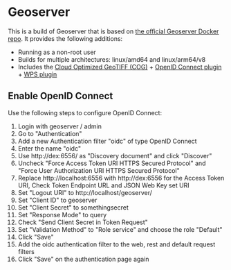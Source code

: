 # Geoserver

This is a build of Geoserver that is based on [the official Geoserver Docker repo](https://github.com/geoserver/docker). It provides the following additions:

- Running as a non-root user
- Builds for multiple architectures: linux/amd64 and linux/arm64/v8
- Includes the [Cloud Optimized GeoTIFF (COG)](https://docs.geoserver.org/main/en/user/community/cog/index.html) + [OpenID Connect plugin](https://docs.geoserver.org/main/en/user/community/oauth2/index.html) + [WPS plugin](https://docs.geoserver.org/main/en/user/services/wps/install.html)

## Enable OpenID Connect

Use the following steps to configure OpenID Connect:

1. Login with geoserver / admin
2. Go to "Authentication"
3. Add a new Authentication filter "oidc" of type OpenID Connect
4. Enter the name "oidc"
5. Use http://dex:6556/ as "Discovery document" and click "Discover"
6. Uncheck "Force Access Token URI HTTPS Secured Protocol" and "Force User Authorization URI HTTPS Secured Protocol"
7. Replace http://localhost:6556 with http://dex:6556 for the Access Token URI, Check Token Endpoint URL and JSON Web Key set URI
8. Set "Logout URI" to http://localhost/geoserver/
9. Set "Client ID" to geoserver
10. Set "Client Secret" to somethingsecret
11. Set "Response Mode" to query
12. Check "Send Client Secret in Token Request"
13. Set "Validation Method" to "Role service" and choose the role "Default"
14. Click "Save"
15. Add the oidc authentication filter to the web, rest and default request filters
16. Click "Save" on the authentication page again
